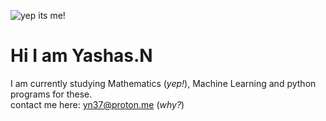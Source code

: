 ![yep its me!](https://github.com/Yn37git/Yn37git/assets/137806164/7d9499e3-fa0b-441c-ae17-dd0a4784ab9d)
# Hi I am Yashas.N 
 I am currently studying Mathematics (*yep!*), Machine Learning and python programs for these.  
 contact me here: yn37@proton.me (*why?*)
